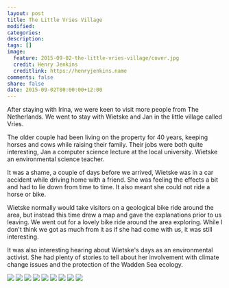 ```yaml
---
layout: post
title: The Little Vries Village
modified:
categories:
description:
tags: []
image:
  feature: 2015-09-02-the-little-vries-village/cover.jpg
  credit: Henry Jenkins
  creditlink: https://henryjenkins.name
comments: false
share: false
date: 2015-09-02T00:00:00+12:00
---
```

After staying with Irina, we were keen to visit more people from The
Netherlands. We went to stay with Wietske and Jan in the little village called
Vries.

The older couple had been living on the property for 40 years, keeping horses
and cows while raising their family. Their jobs were both quite interesting,
Jan a computer science lecture at the local university. Wietske an
environmental science teacher.

It was a shame, a couple of days before we arrived, Wietske was in a car accident while driving home
with a friend. She was feeling the effects a bit and had to lie down from time to time.
It also meant she could not ride a horse or bike.

Wietske normally would take visitors on a geological bike ride around the area,
but instead this time drew a map and gave the explanations prior to us leaving.
We went out for a lovely bike ride around the area exploring. While I don't
think we got as much from it as if she had come with us, it was still
interesting.

It was also interesting hearing about Wietske's days as an environmental
activist. She had plenty of stories to tell about her involvement with climate
change issues and the protection of the Wadden Sea ecology.

<img src="/images/2015-09-02-the-little-vries-village/IMG_20150902_120943_640px.jpg">

<img src="/images/2015-09-02-the-little-vries-village/IMG_20150902_121648_640px.jpg">

<img src="/images/2015-09-02-the-little-vries-village/IMG_20150902_121704_640px.jpg">

<img src="/images/2015-09-02-the-little-vries-village/IMG_20150902_123442_640px.jpg">

<img src="/images/2015-09-02-the-little-vries-village/IMG_20150902_123700_640px.jpg">

<img src="/images/2015-09-02-the-little-vries-village/IMG_20150902_123908_640px.jpg">

<img src="/images/2015-09-02-the-little-vries-village/IMG_20150902_124805_640px.jpg">

<img src="/images/2015-09-02-the-little-vries-village/IMG_20150902_163556_640px.jpg">

<img src="/images/2015-09-02-the-little-vries-village/FullSizeRender_640px.jpg">

